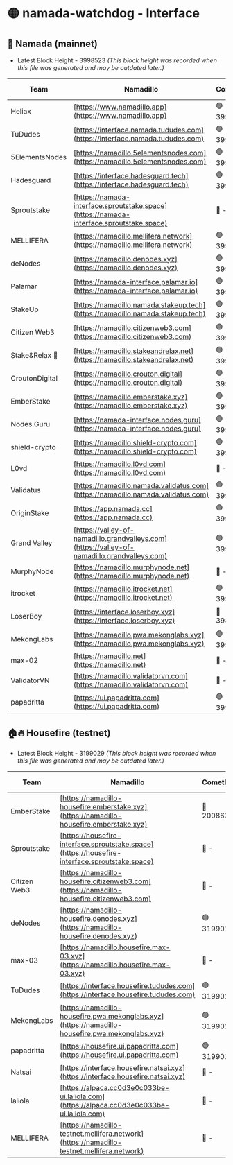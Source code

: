 # 🟡 namada-watchdog - Interface

## 🚀 Namada (mainnet)
- Latest Block Height - 3998523 *(This block height was recorded when this file was generated and may be outdated later.)*

| Team | Namadillo | CometBFT | Indexer | MASP Indexer |
|-|-|-|-|-|
| Heliax | [https://www.namadillo.app](https://www.namadillo.app) | 🟢 3998496 | 🟢 3998496 | 🟢 3998472 |
| TuDudes | [https://interface.namada.tududes.com](https://interface.namada.tududes.com) | 🟢 3998496 | 🟢 3998496 | 🟢 3998472 |
| 5ElementsNodes | [https://namadillo.5elementsnodes.com](https://namadillo.5elementsnodes.com) | 🟢 3998496 | 🟢 3998496 | 🟢 3998472 |
| Hadesguard | [https://interface.hadesguard.tech](https://interface.hadesguard.tech) | 🟢 3998497 | 🟢 3998497 | 🟢 3998472 |
| Sproutstake | [https://namada-interface.sproutstake.space](https://namada-interface.sproutstake.space) | 🔴 - | 🔴 3738134 | 🔴 - |
| MELLIFERA | [https://namadillo.mellifera.network](https://namadillo.mellifera.network) | 🟢 3998501 | 🟢 3998501 | 🔴 3765769 |
| deNodes | [https://namadillo.denodes.xyz](https://namadillo.denodes.xyz) | 🟢 3998502 | 🟢 3998502 | 🟢 3998472 |
| Palamar | [https://namada-interface.palamar.io](https://namada-interface.palamar.io) | 🟢 3998503 | 🟢 3998502 | 🟢 3998472 |
| StakeUp | [https://namadillo.namada.stakeup.tech](https://namadillo.namada.stakeup.tech) | 🟢 3998503 | 🟢 3998503 | 🟢 3998472 |
| Citizen Web3 | [https://namadillo.citizenweb3.com](https://namadillo.citizenweb3.com) | 🟢 3998504 | 🟢 3998504 | 🔴 3765769 |
| Stake&Relax 🦥 | [https://namadillo.stakeandrelax.net](https://namadillo.stakeandrelax.net) | 🟢 3998505 | 🟢 3998505 | 🔴 3765769 |
| CroutonDigital | [https://namadillo.crouton.digital](https://namadillo.crouton.digital) | 🟢 3998506 | 🟢 3998506 | 🟢 3998472 |
| EmberStake | [https://namadillo.emberstake.xyz](https://namadillo.emberstake.xyz) | 🟢 3998507 | 🟢 3998506 | 🟢 3998472 |
| Nodes.Guru | [https://namada-interface.nodes.guru](https://namada-interface.nodes.guru) | 🟢 3998507 | 🟢 3998507 | 🟢 3998472 |
| shield-crypto | [https://namadillo.shield-crypto.com](https://namadillo.shield-crypto.com) | 🟢 3998508 | 🟢 3998508 | 🟢 3998472 |
| L0vd | [https://namadillo.l0vd.com](https://namadillo.l0vd.com) | 🔴 - | 🔴 - | 🔴 - |
| Validatus | [https://namadillo.namada.validatus.com](https://namadillo.namada.validatus.com) | 🟢 3998511 | 🟢 3998511 | 🔴 3819812 |
| OriginStake | [https://app.namada.cc](https://app.namada.cc) | 🟢 3998512 | 🟢 3998512 | 🟢 3998472 |
| Grand Valley | [https://valley-of-namadillo.grandvalleys.com](https://valley-of-namadillo.grandvalleys.com) | 🟢 3998513 | 🟢 3998512 | 🟢 3998472 |
| MurphyNode | [https://namadillo.murphynode.net](https://namadillo.murphynode.net) | 🔴 - | 🔴 - | 🔴 - |
| itrocket | [https://namadillo.itrocket.net](https://namadillo.itrocket.net) | 🟢 3998515 | 🟢 3998515 | 🟢 3998472 |
| LoserBoy | [https://interface.loserboy.xyz](https://interface.loserboy.xyz) | 🔴 3987874 | 🟢 3998516 | 🟢 3998472 |
| MekongLabs | [https://namadillo.pwa.mekonglabs.xyz](https://namadillo.pwa.mekonglabs.xyz) | 🟢 3998516 | 🟢 3998516 | 🟢 3998472 |
| max-02 | [https://namadillo.net](https://namadillo.net) | 🔴 - | 🔴 - | 🔴 - |
| ValidatorVN | [https://namadillo.validatorvn.com](https://namadillo.validatorvn.com) | 🔴 - | 🔴 - | 🔴 - |
| papadritta | [https://ui.papadritta.com](https://ui.papadritta.com) | 🟢 3998523 | 🟢 3998523 | 🔴 - |

## 🏠🔥 Housefire (testnet)
- Latest Block Height - 3199029 *(This block height was recorded when this file was generated and may be outdated later.)*

| Team | Namadillo | CometBFT | Indexer | MASP Indexer |
|-|-|-|-|-|
| EmberStake | [https://namadillo-housefire.emberstake.xyz](https://namadillo-housefire.emberstake.xyz) | 🔴 2008636 | 🔴 - | 🔴 - |
| Sproutstake | [https://housefire-interface.sproutstake.space](https://housefire-interface.sproutstake.space) | 🔴 - | 🔴 - | 🔴 - |
| Citizen Web3 | [https://namadillo-housefire.citizenweb3.com](https://namadillo-housefire.citizenweb3.com) | 🔴 - | 🔴 - | 🔴 - |
| deNodes | [https://namadillo-housefire.denodes.xyz](https://namadillo-housefire.denodes.xyz) | 🟢 3199019 | 🟡 3198493 | 🟡 3198736 |
| max-03 | [https://namadillo.housefire.max-03.xyz](https://namadillo.housefire.max-03.xyz) | 🔴 - | 🔴 - | 🔴 - |
| TuDudes | [https://interface.housefire.tududes.com](https://interface.housefire.tududes.com) | 🟢 3199028 | 🟢 3199028 | 🟢 3199028 |
| MekongLabs | [https://namadillo-housefire.pwa.mekonglabs.xyz](https://namadillo-housefire.pwa.mekonglabs.xyz) | 🟢 3199028 | 🟡 3198644 | 🟡 3198736 |
| papadritta | [https://housefire.ui.papadritta.com](https://housefire.ui.papadritta.com) | 🟢 3199029 | 🟢 3199029 | 🟢 3199028 |
| Natsai | [https://interface.housefire.natsai.xyz](https://interface.housefire.natsai.xyz) | 🔴 - | 🔴 - | 🔴 - |
| laliola | [https://alpaca.cc0d3e0c033be-ui.laliola.com](https://alpaca.cc0d3e0c033be-ui.laliola.com) | 🔴 - | 🔴 - | 🔴 - |
| MELLIFERA | [https://namadillo-testnet.mellifera.network](https://namadillo-testnet.mellifera.network) | 🔴 - | 🔴 2778001 | 🔴 2607259 |

